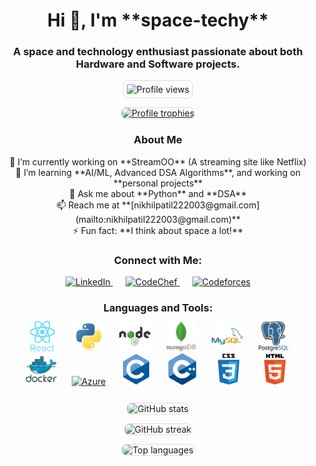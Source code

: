 <h1 align="center">Hi 👋, I'm **space-techy**</h1>
<h3 align="center">A space and technology enthusiast passionate about both Hardware and Software projects.</h3>

<p align="center">
  <img src="https://komarev.com/ghpvc/?username=space-techy&label=Profile%20views&color=0e75b6&style=flat" alt="Profile views" style="border-radius: 8px; border: 1px solid #ddd; padding: 5px;" />
</p>

<p align="center">
  <a href="https://github.com/ryo-ma/github-profile-trophy">
    <img src="https://github-profile-trophy.vercel.app/?username=space-techy&theme=radical&row=1&column=6" alt="Profile trophies" style="border-radius: 8px; border: 1px solid #ddd;" />
  </a>
</p>

<div align="center" style="animation: fadeIn 2s;">
  <h3>About Me</h3>
  <p>
    🔭 I’m currently working on **StreamOO** (A streaming site like Netflix)<br>
    🌱 I’m learning **AI/ML, Advanced DSA Algorithms**, and working on **personal projects**<br>
    💬 Ask me about **Python** and **DSA**<br>
    📫 Reach me at **[nikhilpatil222003@gmail.com](mailto:nikhilpatil222003@gmail.com)**<br>
    ⚡ Fun fact: **I think about space a lot!**
  </p>
</div>

<h3 align="center">Connect with Me:</h3>
<p align="center">
  <a href="https://linkedin.com/in/space-techy" target="_blank" style="margin: 0 10px;">
    <img src="https://img.shields.io/badge/LinkedIn-0077B5?style=for-the-badge&logo=linkedin&logoColor=white" alt="LinkedIn" />
  </a>
  <a href="https://www.codechef.com/users/space_techy" target="_blank" style="margin: 0 10px;">
    <img src="https://img.shields.io/badge/CodeChef-5B4638?style=for-the-badge&logo=codechef&logoColor=white" alt="CodeChef" />
  </a>
  <a href="https://codeforces.com/profile/space-techy" target="_blank" style="margin: 0 10px;">
    <img src="https://img.shields.io/badge/Codeforces-1F8AC6?style=for-the-badge&logo=codeforces&logoColor=white" alt="Codeforces" />
  </a>
</p>

<h3 align="center">Languages and Tools:</h3>
<p align="center">
  <a href="https://reactjs.org/" target="_blank" rel="noreferrer" style="display: inline-block; animation: bounce 1.5s infinite; margin: 0 10px;">
    <img src="https://raw.githubusercontent.com/devicons/devicon/master/icons/react/react-original-wordmark.svg" alt="React" width="50" height="50" />
  </a>
  <a href="https://www.python.org" target="_blank" rel="noreferrer" style="display: inline-block; animation: bounce 1.5s infinite; margin: 0 10px;">
    <img src="https://raw.githubusercontent.com/devicons/devicon/master/icons/python/python-original.svg" alt="Python" width="50" height="50" />
  </a>
  <a href="https://nodejs.org" target="_blank" rel="noreferrer" style="display: inline-block; animation: bounce 1.5s infinite; margin: 0 10px;">
    <img src="https://raw.githubusercontent.com/devicons/devicon/master/icons/nodejs/nodejs-original-wordmark.svg" alt="Node.js" width="50" height="50" />
  </a>
  <a href="https://www.mongodb.com/" target="_blank" rel="noreferrer" style="display: inline-block; animation: bounce 1.5s infinite; margin: 0 10px;">
    <img src="https://raw.githubusercontent.com/devicons/devicon/master/icons/mongodb/mongodb-original-wordmark.svg" alt="MongoDB" width="50" height="50" />
  </a>
  <a href="https://www.mysql.com/" target="_blank" rel="noreferrer" style="display: inline-block; animation: bounce 1.5s infinite; margin: 0 10px;">
    <img src="https://raw.githubusercontent.com/devicons/devicon/master/icons/mysql/mysql-original-wordmark.svg" alt="MySQL" width="50" height="50" />
  </a>
  <a href="https://www.postgresql.org" target="_blank" rel="noreferrer" style="display: inline-block; animation: bounce 1.5s infinite; margin: 0 10px;">
    <img src="https://raw.githubusercontent.com/devicons/devicon/master/icons/postgresql/postgresql-original-wordmark.svg" alt="PostgreSQL" width="50" height="50" />
  </a>
  <a href="https://www.docker.com/" target="_blank" rel="noreferrer" style="display: inline-block; animation: bounce 1.5s infinite; margin: 0 10px;">
    <img src="https://raw.githubusercontent.com/devicons/devicon/master/icons/docker/docker-original-wordmark.svg" alt="Docker" width="50" height="50" />
  </a>
  <a href="https://azure.microsoft.com/en-in/" target="_blank" rel="noreferrer" style="display: inline-block; animation: bounce 1.5s infinite; margin: 0 10px;">
    <img src="https://www.vectorlogo.zone/logos/microsoft_azure/microsoft_azure-icon.svg" alt="Azure" width="50" height="50" />
  </a>
  <a href="https://www.cprogramming.com/" target="_blank" rel="noreferrer" style="display: inline-block; animation: bounce 1.5s infinite; margin: 0 10px;">
    <img src="https://raw.githubusercontent.com/devicons/devicon/master/icons/c/c-original.svg" alt="C" width="50" height="50" />
  </a>
  <a href="https://www.w3schools.com/cpp/" target="_blank" rel="noreferrer" style="display: inline-block; animation: bounce 1.5s infinite; margin: 0 10px;">
    <img src="https://raw.githubusercontent.com/devicons/devicon/master/icons/cplusplus/cplusplus-original.svg" alt="C++" width="50" height="50" />
  </a>
  <a href="https://www.w3schools.com/css/" target="_blank" rel="noreferrer" style="display: inline-block; animation: bounce 1.5s infinite; margin: 0 10px;">
    <img src="https://raw.githubusercontent.com/devicons/devicon/master/icons/css3/css3-original-wordmark.svg" alt="CSS3" width="50" height="50" />
  </a>
  <a href="https://www.w3.org/html/" target="_blank" rel="noreferrer" style="display: inline-block; animation: bounce 1.5s infinite; margin: 0 10px;">
    <img src="https://raw.githubusercontent.com/devicons/devicon/master/icons/html5/html5-original-wordmark.svg" alt="HTML5" width="50" height="50" />
  </a>
</p>

<div align="center" style="margin: 20px;">
  <p>
    <img src="https://github-readme-stats.vercel.app/api?username=space-techy&show_icons=true&locale=en&theme=radical" alt="GitHub stats" style="border-radius: 8px; border: 1px solid #ddd;"/>
  </p>
  <p>
    <img src="https://github-readme-streak-stats.herokuapp.com/?user=space-techy&theme=radical" alt="GitHub streak" style="border-radius: 8px; border: 1px solid #ddd;"/>
  </p>
  <p>
    <img src="https://github-readme-stats.vercel.app/api/top-langs?username=space-techy&show_icons=true&locale=en&layout=compact&theme=radical" alt="Top languages" style="border-radius: 8px; border: 1px solid #ddd;"/>
  </p>
</div>

<style>
  @keyframes fadeIn {
    from { opacity: 0; }
    to { opacity: 1; }
  }

  @keyframes bounce {
    0%, 20%, 50%, 80%, 100% {
      transform: translateY(0);
    }
    40% {
      transform: translateY(-10px);
    }
    60% {
      transform: translateY(-5px);
    }
  }
</style>
